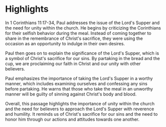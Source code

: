 # Highlights

In 1 Corinthians 11:17-34, Paul addresses the issue of the Lord's Supper and the need for unity within the church. He begins by criticizing the Corinthians for their selfish behavior during the meal. Instead of coming together to share in the remembrance of Christ's sacrifice, they were using the occasion as an opportunity to indulge in their own desires.

Paul then goes on to explain the significance of the Lord's Supper, which is a symbol of Christ's sacrifice for our sins. By partaking in the bread and the cup, we are proclaiming our faith in Christ and our unity with other believers.

Paul emphasizes the importance of taking the Lord's Supper in a worthy manner, which includes examining ourselves and confessing any sins before partaking. He warns that those who take the meal in an unworthy manner will be guilty of sinning against Christ's body and blood.

Overall, this passage highlights the importance of unity within the church and the need for believers to approach the Lord's Supper with reverence and humility. It reminds us of Christ's sacrifice for our sins and the need to honor him through our actions and attitudes towards one another.

